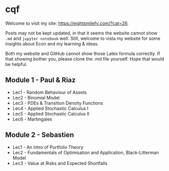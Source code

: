 # cqf

Welcome to visit my site: https://eightsmilefy.com/?cat=26. 

Posts may not be kept updated, in that it seems the website cannot show `.md` and `jupyter notebook` well. Still, welcome to vista my website for some insights about Econ and my learning & ideas.

Both my website and GitHub cannot  show those Latex formula correctly. If that showing bother you, please clone the .md file yourself. Hope that would be helpful.

## Module 1 - Paul & Riaz
- Lec1 - Random Behaviour of Assets
- Lec2 - Binomial Model
- Lec3 - PDEs & Transition Density Functions
- Lec4 - Applied Stochastic Calculus I
- Lec5 - Applied Stochastic Calculus II
- Lec6 - Martingales

## Module 2 - Sebastien

- Lec1 - An Intro of Portfolio Theory
- Lec2 - Fundamentals of Optimisation and Application, Black-Litterman Model
- Lec3 - Value at Risks and Expected Shortfalls

